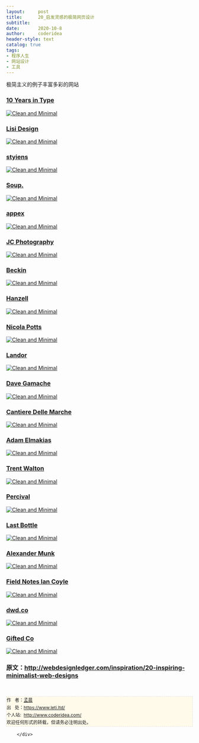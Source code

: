 ```yaml
---
layout:     post
title:      20_启发灵感的极简网页设计
subtitle:   
date:       2020-10-8
author:     coderidea
header-style: text
catalog: true
tags:
- 程序人生
- 网站设计
- 工具
--- 
```

<div class="postBody">
			<div id="cnblogs_post_body" class="blogpost-body"><p>极简主义的例子丰富多彩的网站</p>
<h3><a href="http://www.10yearsintype.com/">10 Years in Type</a></h3>
<p><a href="http://www.10yearsintype.com/"><img class="aligncenter size-full wp-image-3448" src="http://webdesignledger.com/wp-content/uploads/2012/01/minimal17.jpg" alt="Clean and Minimal" /></a></p>
<h3><a href="http://work.lisidesign.com/">Lisi Design</a></h3>
<p><a href="http://work.lisidesign.com/"><img class="aligncenter size-full wp-image-3448" src="http://webdesignledger.com/wp-content/uploads/2012/01/minimal18.jpg" alt="Clean and Minimal" /></a></p>
<h3><a href="http://www.styiens.com/">styiens</a></h3>
<p><a href="http://www.styiens.com/"><img class="aligncenter size-full wp-image-3448" src="http://webdesignledger.com/wp-content/uploads/2012/01/minimal19.jpg" alt="Clean and Minimal" /></a></p>
<h3><a href="http://www.soupagency.it/">Soup.</a></h3>
<p><a href="http://www.soupagency.it/"><img class="aligncenter size-full wp-image-3448" src="http://webdesignledger.com/wp-content/uploads/2012/01/minimal20.jpg" alt="Clean and Minimal" /></a></p>
<h3><a href="http://appex.no/">appex</a></h3>
<p><a href="http://appex.no/"><img class="aligncenter size-full wp-image-3448" src="http://webdesignledger.com/wp-content/uploads/2012/01/minimal21.jpg" alt="Clean and Minimal" /></a></p>
<h3><a href="http://www.jcsuzanne.com/">JC Photography</a></h3>
<p><a href="http://www.jcsuzanne.com/"><img class="aligncenter size-full wp-image-3448" src="http://webdesignledger.com/wp-content/uploads/2012/01/minimal09.jpg" alt="Clean and Minimal" /></a></p>
<h3><a href="http://www.beckindesign.com/">Beckin</a></h3>
<p><a href="http://www.beckindesign.com/"><img class="aligncenter size-full wp-image-3448" src="http://webdesignledger.com/wp-content/uploads/2012/01/minimal10.jpg" alt="Clean and Minimal" /></a></p>
<h3><a href="http://www.hanzell.com/">Hanzell</a></h3>
<p><a href="http://www.hanzell.com/"><img class="aligncenter size-full wp-image-3448" src="http://webdesignledger.com/wp-content/uploads/2012/01/minimal11.jpg" alt="Clean and Minimal" /></a></p>
<h3><a href="http://www.nicolapotts.com/">Nicola Potts</a></h3>
<p><a href="http://www.nicolapotts.com/"><img class="aligncenter size-full wp-image-3448" src="http://webdesignledger.com/wp-content/uploads/2012/01/minimal01.jpg" alt="Clean and Minimal" /></a></p>
<h3><a href="http://landor.com/">Landor</a></h3>
<p><a href="http://landor.com/"><img class="aligncenter size-full wp-image-3448" src="http://webdesignledger.com/wp-content/uploads/2012/01/minimal02.jpg" alt="Clean and Minimal" /></a></p>
<h3><a href="http://davegamache.com/">Dave Gamache</a></h3>
<p><a href="http://davegamache.com/"><img class="aligncenter size-full wp-image-3448" src="http://webdesignledger.com/wp-content/uploads/2012/01/minimal03.jpg" alt="Clean and Minimal" /></a></p>
<h3><a href="http://www.cantieredellemarche.it/">Cantiere Delle Marche</a></h3>
<p><a href="http://www.cantieredellemarche.it/"><img class="aligncenter size-full wp-image-3448" src="http://webdesignledger.com/wp-content/uploads/2012/01/minimal04.jpg" alt="Clean and Minimal" /></a></p>
<h3><a href="http://adamelmakias.com/">Adam Elmakias</a></h3>
<p><a href="http://adamelmakias.com/"><img class="aligncenter size-full wp-image-3448" src="http://webdesignledger.com/wp-content/uploads/2012/01/minimal05.jpg" alt="Clean and Minimal" /></a></p>
<h3><a href="http://trentwalton.com/">Trent Walton</a></h3>
<p><a href="http://trentwalton.com/"><img class="aligncenter size-full wp-image-3448" src="http://webdesignledger.com/wp-content/uploads/2012/01/minimal06.jpg" alt="Clean and Minimal" /></a></p>
<h3><a href="http://www.percivalclo.com/">Percival</a></h3>
<p><a href="http://www.percivalclo.com/"><img class="aligncenter size-full wp-image-3448" src="http://webdesignledger.com/wp-content/uploads/2012/01/minimal08.jpg" alt="Clean and Minimal" /></a></p>
<h3><a href="http://www.lastbottlewines.com/">Last Bottle</a></h3>
<p><a href="http://www.lastbottlewines.com/"><img class="aligncenter size-full wp-image-3448" src="http://webdesignledger.com/wp-content/uploads/2012/01/minimal12.jpg" alt="Clean and Minimal" /></a></p>
<h3><a href="http://www.alexandermunk.com/">Alexander Munk</a></h3>
<p><a href="http://www.alexandermunk.com/"><img class="aligncenter size-full wp-image-3448" src="http://webdesignledger.com/wp-content/uploads/2012/01/minimal13.jpg" alt="Clean and Minimal" /></a></p>
<h3><a href="http://fieldnotes.iancoyle.com/">Field Notes Ian Coyle</a></h3>
<p><a href="http://fieldnotes.iancoyle.com/"><img class="aligncenter size-full wp-image-3448" src="http://webdesignledger.com/wp-content/uploads/2012/01/minimal14.jpg" alt="Clean and Minimal" /></a></p>
<h3><a href="http://dwd.co/">dwd.co</a></h3>
<p><a href="http://dwd.co/"><img class="aligncenter size-full wp-image-3448" src="http://webdesignledger.com/wp-content/uploads/2012/01/minimal15.jpg" alt="Clean and Minimal" /></a></p>
<h3><a href="http://www.gftd.co/">Gifted Co</a></h3>
<p><a href="http://www.gftd.co/"><img class="aligncenter size-full wp-image-3448" src="http://webdesignledger.com/wp-content/uploads/2012/01/minimal16.jpg" alt="Clean and Minimal" /></a></p>
<h3>原文：<a href="http://webdesignledger.com/inspiration/20-inspiring-minimalist-web-designs">http://webdesignledger.com/inspiration/20-inspiring-minimalist-web-designs</a></h3>


<div id="ckepop"> </div>
<div>
<p id="PSignature" style="line-height:20px;background:#FFFAEA no-repeat 2% 50%;font-size:12px;border:#e0e0e0 1px dashed;">作   者：<a href="https://www.leti.ltd/">孟晨</a> <br /> 出   处：<a href="https://www.leti.ltd/">https://www.leti.ltd/</a> <br />个人站:  <a href="http://www.coderidea.com/">http://www.coderidea.com/</a><br />欢迎任何形式的转载，但请务必注明出处。</p>
</div></div><div id="MySignature"></div>
<div class="clear"></div>
<div id="blog_post_info_block">
<div id="BlogPostCategory"></div>
<div id="EntryTag"></div>
<div id="blog_post_info">
</div>
<div class="clear"></div>
<div id="post_next_prev"></div>
</div>


		</div>